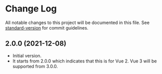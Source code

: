 # Change Log

All notable changes to this project will be documented in this file. See [standard-version](https://github.com/conventional-changelog/standard-version) for commit guidelines.

<a name="2.0.0"></a>

## 2.0.0 (2021-12-08)

- Initial version.
- It starts from 2.0.0 which indicates that this is for Vue 2. Vue 3 will be supported from 3.0.0.
